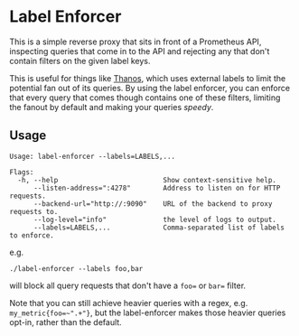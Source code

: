 # Label Enforcer

This is a simple reverse proxy that sits in front of a Prometheus API, inspecting queries that come in to the API and rejecting any that don't contain filters on the given label keys.

This is useful for things like [Thanos](https://thanos.io), which uses external labels to limit the potential fan out of its queries. By using the label enforcer, you can enforce that every query that comes though contains one of these filters, limiting the fanout by default and making your queries _speedy_. 

## Usage

```
Usage: label-enforcer --labels=LABELS,...

Flags:
  -h, --help                          Show context-sensitive help.
      --listen-address=":4278"        Address to listen on for HTTP requests.
      --backend-url="http://:9090"    URL of the backend to proxy requests to.
      --log-level="info"              the level of logs to output.
      --labels=LABELS,...             Comma-separated list of labels to enforce.
```

e.g.

```
./label-enforcer --labels foo,bar
```

will block all query requests that don't have a `foo=` or `bar=` filter.

Note that you can still achieve heavier queries with a regex, e.g. `my_metric{foo=~".+"}`, but the label-enforcer makes those heavier queries opt-in, rather than the default.
